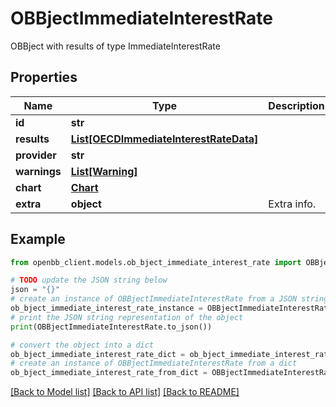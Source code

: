 # OBBjectImmediateInterestRate

OBBject with results of type ImmediateInterestRate

## Properties

Name | Type | Description | Notes
------------ | ------------- | ------------- | -------------
**id** | **str** |  | [optional] 
**results** | [**List[OECDImmediateInterestRateData]**](OECDImmediateInterestRateData.md) |  | [optional] 
**provider** | **str** |  | [optional] 
**warnings** | [**List[Warning]**](Warning.md) |  | [optional] 
**chart** | [**Chart**](Chart.md) |  | [optional] 
**extra** | **object** | Extra info. | [optional] 

## Example

```python
from openbb_client.models.ob_bject_immediate_interest_rate import OBBjectImmediateInterestRate

# TODO update the JSON string below
json = "{}"
# create an instance of OBBjectImmediateInterestRate from a JSON string
ob_bject_immediate_interest_rate_instance = OBBjectImmediateInterestRate.from_json(json)
# print the JSON string representation of the object
print(OBBjectImmediateInterestRate.to_json())

# convert the object into a dict
ob_bject_immediate_interest_rate_dict = ob_bject_immediate_interest_rate_instance.to_dict()
# create an instance of OBBjectImmediateInterestRate from a dict
ob_bject_immediate_interest_rate_from_dict = OBBjectImmediateInterestRate.from_dict(ob_bject_immediate_interest_rate_dict)
```
[[Back to Model list]](../README.md#documentation-for-models) [[Back to API list]](../README.md#documentation-for-api-endpoints) [[Back to README]](../README.md)


